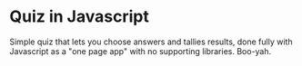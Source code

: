 Quiz in Javascript
=================

Simple quiz that lets you choose answers and tallies results, done fully with Javascript as a 
"one page app" with no supporting libraries. Boo-yah.
